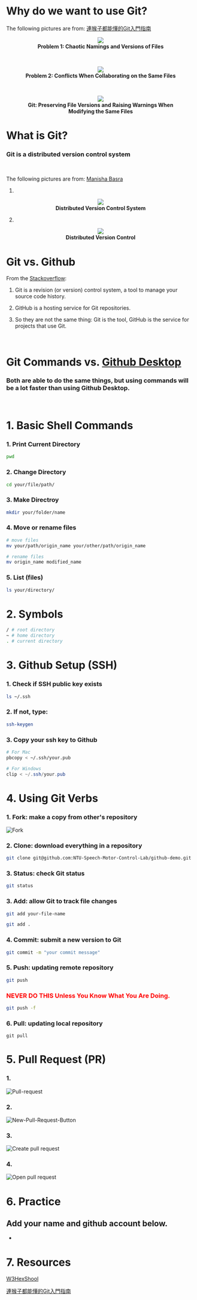 # Why do we want to use Git?
The following pictures are from: [連猴子都能懂的Git入門指南](https://backlog.com/git-tutorial/tw/)

<figure align="center">
  <img src="https://backlog.com/git-tutorial/tw/img/post/intro/capture_intro1_1_1.png">
  <figcaption style="font-weight:bold">Problem 1: Chaotic Namings and Versions of Files<figcaption>
</figure>

</br>

<figure align="center">
  <img src="https://backlog.com/git-tutorial/tw/img/post/intro/capture_intro1_1_2.png">
  <figcaption style="font-weight:bold">Problem 2: Conflicts When Collaborating on the Same Files<figcaption>
</figure>

</br>

<figure align="center">
  <img src="https://backlog.com/git-tutorial/tw/img/post/intro/capture_intro1_1_3.png">
  <figcaption  style="font-weight:bold">Git: Preserving File Versions and Raising Warnings When Modifying the Same Files<figcaption>
</figure>

# What is Git?

### **Git is a distributed version control system**

<br>

The following pictures are from: [Manisha Basra](https://medium.com/swlh/things-about-git-and-github-you-need-to-know-as-developer-907baa0bed79)

1.
<figure align="center">
  <img src="./img/distributed-version-control-system.png">
  <figcaption  style="font-weight:bold">Distributed Version Control System</figcaption>
</figure>

2.
<figure align="center">
  <img src="./img/distributed-version-control.png">
  <figcaption style="font-weight:bold">Distributed Version Control</figcaption>
</figure>




# Git vs. Github
From the [Stackoverflow](https://stackoverflow.com/questions/13321556/difference-between-git-and-github):

1. Git is a revision (or version) control system, a tool to manage your source code history.

2. GitHub is a hosting service for Git repositories.

3. So they are not the same thing: Git is the tool, GitHub is the service for projects that use Git.

</br>

# Git Commands vs. [Github Desktop](https://desktop.github.com)

### Both are able to do the same things, but using commands will be a lot faster than using Github Desktop.

</br>

# 1. Basic Shell Commands

### 1. **P**rint **C**urrent **D**irectory
```bash
pwd
```

### 2. **C**hange **D**irectory
```bash
cd your/file/path/
```

###  3. **M**a**k**e **Dir**ectroy
```bash
mkdir your/folder/name
```

### 4. **M**o**v**e or rename files

```bash 
# move files
mv your/path/origin_name your/other/path/origin_name
```

```bash 
# rename files
mv origin_name modified_name
```

### 5. **L**i**s**t (files)
```bash
ls your/directory/
```

# 2. Symbols
```bash
/ # root directory
~ # home directory
. # current directory
```


# 3. Github Setup (SSH)


### 1. Check if SSH public key exists
```bash
ls ~/.ssh
```
### 2. If **not**, type:
```bash
ssh-keygen
```

### 3. Copy your ssh key to Github
```bash
# For Mac
pbcopy < ~/.ssh/your.pub 
```

```powershell
# For Windows
clip < ~/.ssh/your.pub
```


# 4. Using Git Verbs


### 1. Fork: make a copy from other's repository

![Fork](./img/fork.png)

### 2. Clone: download everything in a repository

```bash
git clone git@github.com:NTU-Speech-Motor-Control-Lab/github-demo.git
```

### 3. Status: check Git status

```bash
git status
```

### 3. Add: allow Git to track file changes

```bash
git add your-file-name
```

```bash
git add .
```

### 4. Commit: submit a new version to Git

```bash
git commit -m "your commit message"
```

### 5. Push: updating remote repository

```bash
git push 
```

### <div style="color:red">**NEVER DO THIS Unless You Know What You Are Doing.** </div>
```bash
git push -f
```


### 6. Pull: updating local repository
```
git pull 
```

# 5. Pull Request (PR)

### 1. 

![Pull-request](./img/pull-request.png)

### 2. 

![New-Pull-Request-Button](./img/pr-button.png)

### 3.

![Create pull request](./img/create-pull-request.png)

### 4.

![Open pull request](./img/open-pull-request.gif)

# 6. Practice

## Add your name and github account below.

*


# 7. Resources

[W3HexShool](https://w3c.hexschool.com/git/fd426d5a) 

[連猴子都能懂的Git入門指南](https://backlog.com/git-tutorial/tw/)

